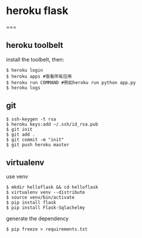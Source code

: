 # heroku flask
===

## heroku toolbelt

install the toolbelt, then:
	
	$ heroku login
	$ heroku apps #查看所有应用
	$ heroku run COMMAND #例如heroku run python app.py
	$ heroku logs

## git 

	$ ssh-keygen -t rsa
	$ heroku keys:add ~/.ssh/id_rsa.pub
	$ git init
	$ git add .
	$ git commit -m "init"
	$ git push heroku master
	
## virtualenv

use venv

	$ mkdir helloflask && cd helloflask
	$ virtualenv venv --distribute
	$ source venv/bin/activate
	$ pip install flask
	$ pip install Flask-Sqlachelmy

generate the dependency

	$ pip freeze > requirements.txt
	
	